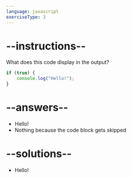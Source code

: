 ```yaml
---
language: javascript
exerciseType: 3
---
```


# --instructions--

What does this code display in the output?
```javascript
if (true) {
    console.log("Hello!");
}
```

# --answers--

- Hello!
- Nothing because the code block gets skipped

# --solutions--

- Hello!
